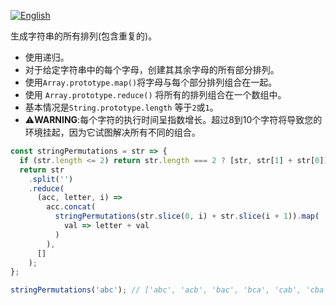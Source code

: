 
<a href="./README.md" target="_blank"><img src="https://img.shields.io/badge/-English-gray" alt="English"/></a>

生成字符串的所有排列(包含重复的)。

- 使用递归。
- 对于给定字符串中的每个字母，创建其其余字母的所有部分排列。
- 使用`Array.prototype.map()`将字母与每个部分排列组合在一起。
- 使用 `Array.prototype.reduce()` 将所有的排列组合在一个数组中。
- 基本情况是`String.prototype.length` 等于`2`或`1`。
- ⚠️**WARNING**:每个字符的执行时间呈指数增长。超过8到10个字符将导致您的环境挂起，因为它试图解决所有不同的组合。

```js
const stringPermutations = str => {
  if (str.length <= 2) return str.length === 2 ? [str, str[1] + str[0]] : [str];
  return str
    .split('')
    .reduce(
      (acc, letter, i) =>
        acc.concat(
          stringPermutations(str.slice(0, i) + str.slice(i + 1)).map(
            val => letter + val
          )
        ),
      []
    );
};
```

```js
stringPermutations('abc'); // ['abc', 'acb', 'bac', 'bca', 'cab', 'cba']
```
